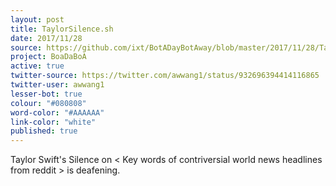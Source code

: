 ```yaml
---
layout: post
title: TaylorSilence.sh
date: 2017/11/28
source: https://github.com/ixt/BotADayBotAway/blob/master/2017/11/28/TaylorSilence.sh
project: BoaDaBoA
active: true
twitter-source: https://twitter.com/awwang1/status/932696394414116865
twitter-user: awwang1
lesser-bot: true
colour: "#080808"
word-color: "#AAAAAA"
link-color: "white"
published: true
---
```

 

Taylor Swift's Silence on < Key words of contriversial world news headlines
from reddit > is deafening.
